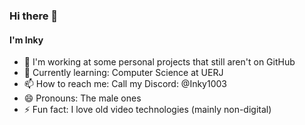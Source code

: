 ### Hi there 👋

#### I'm Inky

- 🔭 I'm working at some personal projects that still aren't on GitHub
- 🌱 Currently learning: Computer Science at UERJ
- 📫 How to reach me: Call my Discord: @Inky1003
- 😄 Pronouns: The male ones
- ⚡ Fun fact: I love old video technologies (mainly non-digital)
